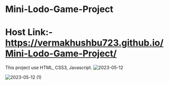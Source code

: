 # Mini-Lodo-Game-Project
# Host Link:- https://vermakhushbu723.github.io/Mini-Lodo-Game-Project/
This project use HTML, CSS3, Javascript.
![2023-05-12](https://github.com/vermakhushbu723/Mini-Lodo-Game-Project/assets/116518735/752cc268-b2cb-4703-a142-2b26d45756b1)


![2023-05-12 (1)](https://github.com/vermakhushbu723/Mini-Lodo-Game-Project/assets/116518735/5c5bb100-1e69-4eab-a2ca-c93c2f3f4697)
